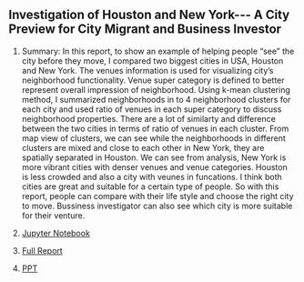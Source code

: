 ## Investigation of Houston and New York---	A City Preview for City Migrant and Business Investor 

1. Summary: In this report, to show an example of helping people “see” the city before they move, I compared two biggest cities in USA, Houston and New York. The venues information is used for visualizing city’s neighborhood functionality.  Venue super category is defined to better represent overall impression of neighborhood. Using k-mean clustering method, I summarized neighborhoods in to 4 neighborhood clusters for each city and used ratio of venues in each super category to discuss neighborhood properties. There are a lot of similarty and difference between the two cities in terms of ratio of venues in each cluster.  From map view of clusters, we can see while the neighborhoods in different clusters are mixed and close to each other in New York, they are spatially separated in Houston. We can see from analysis, New York is more vibrant cities with denser venues and venue categories. Houston is less crowded and also a city with veunes in funcations. I think both cities are great and suitable for a certain type of people. So with this report, people can compare with their life style and choose the right city to move. Bussiness investigator can also see which city is more suitable for their venture. 

2. [Jupyter Notebook](https://github.com/YDaiRice/Houston_NewYork_Neigborhood_Investigation/tree/master/Code_JupyterNoteBook)
3. [Full Report](https://github.com/YDaiRice/Houston_NewYork_Neigborhood_Investigation/blob/master/Investigation_of_Houston_NewYork_0319.pdf)
4. [PPT](https://github.com/YDaiRice/Houston_NewYork_Neigborhood_Investigation/blob/master/Investigation%20of%20Houston%20and%20New%20York.pdf)
